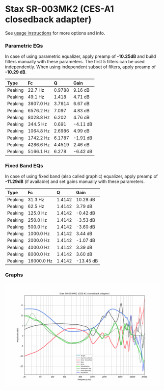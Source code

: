 # Stax SR-003MK2 (CES-A1 closedback adapter)
See [usage instructions](https://github.com/jaakkopasanen/AutoEq#usage) for more options and info.

### Parametric EQs
In case of using parametric equalizer, apply preamp of **-10.25dB** and build filters manually
with these parameters. The first 5 filters can be used independently.
When using independent subset of filters, apply preamp of **-10.29 dB**.

| Type    | Fc        |      Q | Gain     |
|:--------|:----------|:-------|:---------|
| Peaking | 22.7 Hz   | 0.9788 | 9.16 dB  |
| Peaking | 49.1 Hz   | 1.418  | 4.71 dB  |
| Peaking | 3607.0 Hz | 3.7614 | 6.67 dB  |
| Peaking | 6576.2 Hz | 7.097  | 4.83 dB  |
| Peaking | 8028.8 Hz | 6.202  | 4.76 dB  |
| Peaking | 344.5 Hz  | 0.691  | -4.11 dB |
| Peaking | 1064.8 Hz | 2.6986 | 4.99 dB  |
| Peaking | 1742.2 Hz | 6.1787 | -1.91 dB |
| Peaking | 4286.6 Hz | 4.4519 | 2.46 dB  |
| Peaking | 5166.1 Hz | 6.278  | -6.42 dB |

### Fixed Band EQs
In case of using fixed band (also called graphic) equalizer, apply preamp of **-11.29dB**
(if available) and set gains manually with these parameters.

| Type    | Fc         |      Q | Gain      |
|:--------|:-----------|:-------|:----------|
| Peaking | 31.3 Hz    | 1.4142 | 10.28 dB  |
| Peaking | 62.5 Hz    | 1.4142 | 3.79 dB   |
| Peaking | 125.0 Hz   | 1.4142 | -0.42 dB  |
| Peaking | 250.0 Hz   | 1.4142 | -3.53 dB  |
| Peaking | 500.0 Hz   | 1.4142 | -3.60 dB  |
| Peaking | 1000.0 Hz  | 1.4142 | 3.44 dB   |
| Peaking | 2000.0 Hz  | 1.4142 | -1.07 dB  |
| Peaking | 4000.0 Hz  | 1.4142 | 3.39 dB   |
| Peaking | 8000.0 Hz  | 1.4142 | 3.60 dB   |
| Peaking | 16000.0 Hz | 1.4142 | -13.45 dB |

### Graphs
![](./Stax%20SR-003MK2%20(CES-A1%20closedback%20adapter).png)